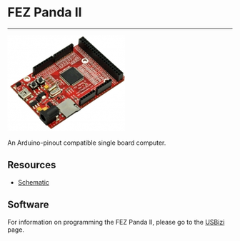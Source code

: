 # FEZ Panda II
---
![FEZ Panda II](images/fez-panda-ii.jpg)

An Arduino-pinout compatible single board computer.

## Resources

* [Schematic](http://files.ghielectronics.com/downloads/Schematics/FEZ/FEZ%20Panda%20II%20Schematic.pdf)


## Software

For information on programming the FEZ Panda II, please go to the [USBizi](../scm/usbizi.md) page.
